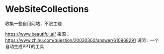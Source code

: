 # WebSiteCollections

收集一些自用网站，不限主题

https://www.beautiful.ai/
来源：https://www.zhihu.com/question/20030360/answer/610968291
说明：一个自动生成PPT的工具
